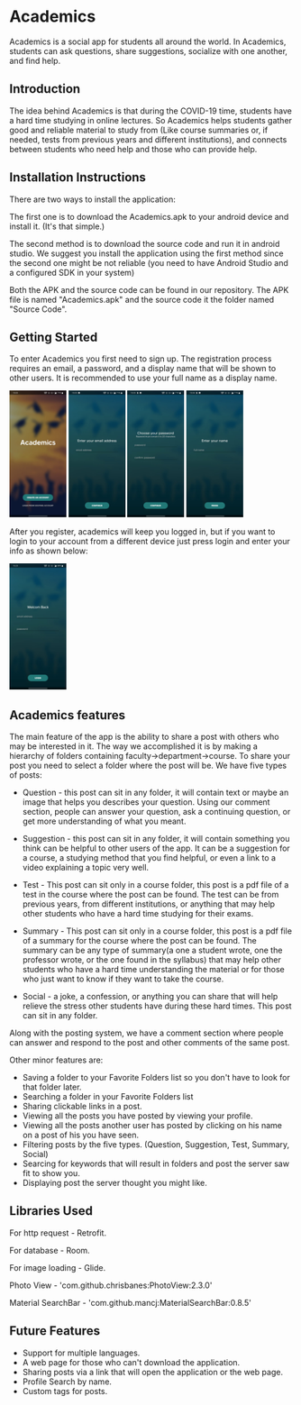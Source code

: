 Academics
=================

Academics is a social app for students all around the world.
In Academics, students can ask questions, share suggestions, socialize with one another, and find help.

Introduction
------------

The idea behind Academics is that during the COVID-19 time, students have a hard time studying in online lectures.
So Academics helps students gather good and reliable material to study from (Like course summaries or, if needed, tests from previous years and different institutions),
and connects between students who need help and those who can provide help.

Installation Instructions
---------------

There are two ways to install the application:

The first one is to download the Academics.apk to your android device and install it. (It's that simple.)

The second method is to download the source code and run it in android studio.
We suggest you install the application using the first method since the second one might be not reliable (you need to have Android Studio and a configured SDK in your system)

Both the APK and the source code can be found in our repository. The APK file is named "Academics.apk" and the source code it the folder named "Source Code".


Getting Started
---------------
To enter Academics you first need to sign up.
The registration process requires an email, a password, and a display name that will be shown to other users.
It is recommended to use your full name as a display name.


<img src="screenshots/start.png" width="20%"> <img src="screenshots/enter_email.png" width="20%"> <img src="screenshots/enter_password.png" width="20%"> <img src="screenshots/enter_name.png" width="20%">

After you register, academics will keep you logged in, but if you want to login to your account from a different device just press login and enter your info as shown below:

<img src="screenshots/login.png" width="20%">

 
 
Academics features
-----------------

The main feature of the app is the ability to share a post with others who may be interested in it.
The way we accomplished it is by making a hierarchy of folders containing faculty->department->course.
To share your post you need to select a folder where the post will be.
We have five types of posts:

- Question - this post can sit in any folder, it will contain text or maybe an image that helps you describes your question. Using our comment section, people can answer your question, ask a continuing question, or get more understanding of what you meant.

- Suggestion - this post can sit in any folder, it will contain something you think can be helpful to other users of the app. It can be a suggestion for a course, a studying method that you find helpful, or even a link to a video explaining a topic very well.

- Test - This post can sit only in a course folder, this post is a pdf file of a test in the course where the post can be found. The test can be from previous years, from different institutions, or anything that may help other students who have a hard time studying for their exams.

- Summary - This post can sit only in a course folder, this post is a pdf file of a summary for the course where the post can be found.
The summary can be any type of summary(a one a student wrote, one the professor wrote, or the one found in the syllabus) that may help other students who have a hard time understanding the material or for those who just want to know if they want to take the course.

- Social - a joke, a confession, or anything you can share that will help relieve the stress other students have during these hard times. This post can sit in any folder.

Along with the posting system, we have a comment section where people can answer and respond to the post and other comments of the same post.
 
Other minor features are:
 - Saving a folder to your Favorite Folders list so you don't have to look for that folder later.
 - Searching a folder in your Favorite Folders list
 - Sharing clickable links in a post.
 - Viewing all the posts you have posted by viewing your profile.
 - Viewing all the posts another user has posted by clicking on his name on a post of his you have seen.
 - Filtering posts by the five types. (Question, Suggestion, Test, Summary, Social)
 - Searcing for keywords that will result in folders and post the server saw fit to show you.
 - Displaying post the server thought you might like.
 
 
Libraries Used
--------------

For http request - Retrofit.

For database - Room.

For image loading - Glide.

Photo View - 'com.github.chrisbanes:PhotoView:2.3.0'

Material SearchBar - 'com.github.mancj:MaterialSearchBar:0.8.5'

 
Future Features
--------------

- Support for multiple languages.
- A web page for those who can't download the application.
- Sharing posts via a link that will open the application or the web page.
- Profile Search by name.
- Custom tags for posts.
